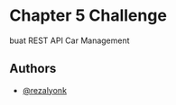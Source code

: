 
# Chapter 5 Challenge

buat REST API Car Management
## Authors

- [@rezalyonk](https://www.github.com/rezalyonk)


